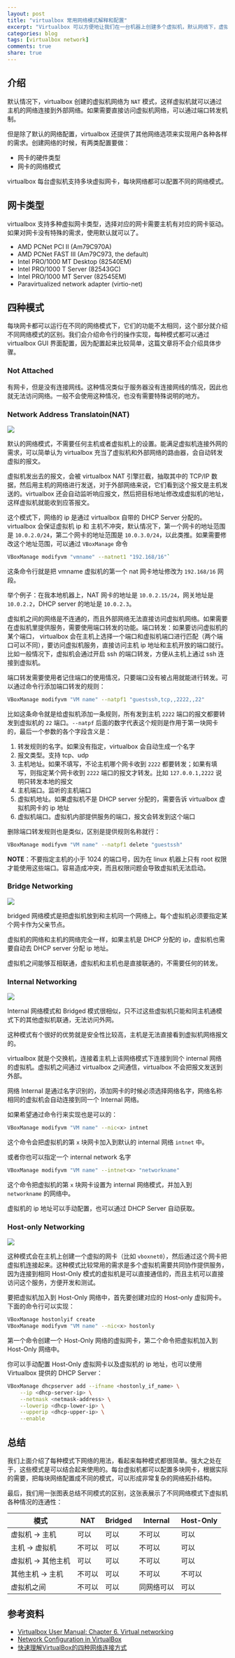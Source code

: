 ```yaml
---
layout: post
title: "virtualbox 常用网络模式解释和配置"
excerpt: "Virtualbox 可以方便地让我们在一台机器上创建多个虚拟机，默认网络下，虚拟机就可以访问外网。如果对网络有特殊的需求，就需要了解各种网络模式的功能和区别。"
categories: blog
tags: [virtualbox network]
comments: true
share: true
---
```


## 介绍

默认情况下，virtualbox 创建的虚拟机网络为 `NAT` 模式，这样虚拟机就可以通过主机的网络连接到外部网络。如果需要直接访问虚拟机网络，可以通过端口转发机制。

但是除了默认的网络配置，virtualbox 还提供了其他网络选项来实现用户各种各样的需求。创建网络的时候，有两类配置要做：

- 网卡的硬件类型
- 网卡的网络模式

virtualbox 每台虚拟机支持多块虚拟网卡，每块网络都可以配置不同的网络模式。

## 网卡类型

virtualbox 支持多种虚拟网卡类型，选择对应的网卡需要主机有对应的网卡驱动。如果对网卡没有特殊的需求，使用默认就可以了。

- AMD PCNet PCI II (Am79C970A)
- AMD PCNet FAST III (Am79C973, the default)
- Intel PRO/1000 MT Desktop (82540EM)
- Intel PRO/1000 T Server (82543GC)
- Intel PRO/1000 MT Server (82545EM)
- Paravirtualized network adapter (virtio-net)

## 四种模式

每块网卡都可以运行在不同的网络模式下，它们的功能不太相同，这个部分就介绍不同网络模式的区别。我们会介绍命令行的操作实现，每种模式都可以通过 virtualbox GUI 界面配置，因为配置起来比较简单，这篇文章将不会介绍具体步骤。

### Not Attached

有网卡，但是没有连接网线。这种情况类似于服务器没有连接网线的情况，因此也就无法访问网络。一般不会使用这种情况，也没有需要特殊说明的地方。

### Network Address Translatoin(NAT)

![](http://78rcxs.com1.z0.glb.clouddn.com/NAT.png)

默认的网络模式，不需要任何主机或者虚拟机上的设置。能满足虚拟机连接外网的需求，可以简单认为 virtualbox 充当了虚拟机和外部网络的路由器，会自动转发虚拟的报文。

虚拟机发出去的报文，会被 virtualbox NAT 引擎拦截，抽取其中的 TCP/IP 数据，然后用主机的网络进行发送，对于外部网络来说，它们看到这个报文是主机发送的。virtualbox 还会自动监听响应报文，然后把目标地址修改成虚拟机的地址，这样虚拟机就能收到应答报文。

这个模式下，网络的 ip 是通过 virtualbox 自带的 DHCP Server 分配的。virtualbox 会保证虚拟机 ip 和 主机不冲突，默认情况下，第一个网卡的地址范围是 `10.0.2.0/24`，第二个网卡的地址范围是 `10.0.3.0/24`，以此类推。如果需要修改这个地址范围，可以通过 `VBoxManage` 命令

```bash
VBoxManage modifyvm "vmname" --natnet1 "192.168/16"`
```

这条命令行就是把 vmname 虚拟机的第一个 nat 网卡地址修改为 `192.168/16` 网段。

举个例子：在我本地机器上，NAT 网卡的地址是 `10.0.2.15/24`，网关地址是 `10.0.2.2`，DHCP server 的地址是 `10.0.2.3`。

虚拟机之间的网络是不连通的，而且外部网络无法直接访问虚拟机网络。如果需要在虚拟机里提供服务，需要使用端口转发的功能。端口转发：如果要访问虚拟机的某个端口， virtualbox 会在主机上选择一个端口和虚拟机端口进行匹配（两个端口可以不同），要访问虚拟机服务，直接访问主机 ip 地址和主机开放的端口就行。比如一般情况下，虚拟机会通过开启 ssh 的端口转发，方便从主机上通过 ssh 连接到虚拟机。

端口转发需要使用者记住端口的使用情况，只要端口没有被占用就能进行转发。可以通过命令行添加端口转发的规则：

```bash
VBoxManage modifyvm "VM name" --natpf1 "guestssh,tcp,,2222,,22"
```

比如这条命令就是给虚拟机添加一条规则，所有发到主机 `2222` 端口的报文都要转发到虚拟机的 `22` 端口。`--natpf` 后面的数字代表这个规则是作用于第一块网卡的，最后一个参数的各个字段含义是：

1. 转发规则的名字。如果没有指定，virtualbox 会自动生成一个名字
2. 报文类型。支持 tcp、udp
3. 主机地址。如果不填写，不论主机哪个网卡收到 `2222` 都要转发；如果有填写，则指定某个网卡收到 `2222` 端口的报文才转发。比如 `127.0.0.1,2222` 说明只转发本地的报文
4. 主机端口。监听的主机端口
5. 虚拟机地址。如果虚拟机不是 DHCP server 分配的，需要告诉 virtualbox 虚拟机网卡的 ip 地址
6. 虚拟机端口。虚拟机内部提供服务的端口，报文会转发到这个端口

删除端口转发规则也是类似，区别是提供规则名称就行：

```bash
VBoxManage modifyvm "VM name" --natpf1 delete "guestssh"
```

**NOTE**：不要指定主机的小于 1024 的端口号，因为在 linux 机器上只有 root 权限才能使用这些端口。容易造成冲突，而且权限问题会导致虚拟机无法启动。

### Bridge Networking

![](http://78rcxs.com1.z0.glb.clouddn.com/Bridged.png)

bridged 网络模式是把虚拟机放到和主机同一个网络上。每个虚拟机必须要指定某个网卡作为父亲节点。

虚拟机的网络和主机的网络完全一样，如果主机是 DHCP 分配的 ip，虚拟机也需要自动去 DHCP server 分配 ip 地址。

虚拟机之间能够互相联通，虚拟机和主机也是直接联通的，不需要任何的转发。

### Internal Networking

![](http://78rcxs.com1.z0.glb.clouddn.com/Internal.png)

Internal 网络模式和 Bridged 模式很相似，只不过这些虚拟机只能和同主机通模式下的其他虚拟机联通，无法访问外网。

这种模式有个很好的优势就是安全性比较高，主机是无法直接看到虚拟机网络报文的。

virtualbox 就是个交换机，连接着主机上该网络模式下连接到同个 internal 网络的虚拟机。虚拟机之间通过 virtualbox 之间通信，virtualbox 不会把报文发送到外部。

网络 Internal 是通过名字识别的，添加网卡的时候必须选择网络名字，网络名称相同的虚拟机会自动连接到同一个 Internal 网络。

如果希望通过命令行来实现也是可以的：

```bash
VBoxManage modifyvm "VM name" --nic<x> intnet
```

这个命令会把虚拟机的第 `x` 块网卡加入到默认的 internal 网络 `intnet` 中。

或者你也可以指定一个 internal network 名字

```bash
VBoxManage modifyvm "VM name" --intnet<x> "networkname"
```

这个命令把虚拟机的第 `x` 块网卡设置为 internal 网络模式，并加入到 `networkname` 的网络中。

虚拟机的 ip 地址可以手动配置，也可以通过 DHCP Server 自动获取。

### Host-only Networking

![](http://78rcxs.com1.z0.glb.clouddn.com/Host-Only.png)

这种模式会在主机上创建一个虚拟的网卡（比如 `vboxnet0`），然后通过这个网卡把虚拟机连接起来。这种模式比较常用的需求是多个虚拟机需要共同协作提供服务，因为连接到相同 Host-Only 模式的虚拟机是可以直接通信的，而且主机可以直接访问这个服务，方便开发和测试。

要把虚拟机加入到 Host-Only 网络中，首先要创建对应的 Host-only 虚拟网卡。下面的命令行可以实现：

```bash
VBoxManage hostonlyif create
VBoxManage modifyvm "VM name" --nic<x> hostonly
```

第一个命令创建一个 Host-Only 网络的虚拟网卡，第二个命令把虚拟机加入到 Host-Only 网络中。

你可以手动配置 Host-Only 虚拟网卡以及虚拟机的 ip 地址，也可以使用 Virtualbox 提供的 DHCP Server：

```bash
VBoxManage dhcpserver add --ifname <hostonly_if_name> \
    --ip <dhcp-server-ip> \
    --netmask <netmask-address> \
    --lowerip <dhcp-lower-ip> \
    --upperip <dhcp-upper-ip> \
    --enable
```

## 总结

我们上面介绍了每种模式下网络的用法，看起来每种模式都很简单。强大之处在于，这些模式是可以结合起来使用的。每台虚拟机都可以配置多块网卡，根据实际的需要，把每块网络配置成不同的模式，可以形成非常复杂的网络拓扑结构。

最后，我们用一张图表总结不同模式的区别，这张表展示了不同网络模式下虚拟机各种情况的连通性：

模式 |   NAT |   Bridged |   Internal    |   Host-Only   
--- |   --- |   --- |   --- |   ---
虚拟机 -> 主机 |   可以 |   可以    |   不可以  |   可以
主机 -> 虚拟机  |   不可以  |   可以    |   不可以  |   可以
虚拟机 -> 其他主机  |   可以    |   可以    |   不可以  |   可以
其他主机 -> 主机    |   不可以  |   可以    |   不可以  |   不可以
虚拟机之间  |   不可以  |   可以    |   同网络可以  |   可以

## 参考资料

- [Virtualbox User Manual: Chapter 6. Virtual networking](https://www.virtualbox.org/manual/ch06.html)
- [Network Configuration in VirtualBox](https://www.thomas-krenn.com/en/wiki/Network_Configuration_in_VirtualBox)
- [快速理解VirtualBox的四种网络连接方式](https://www.cnblogs.com/york-hust/archive/2012/03/29/2422911.html)
